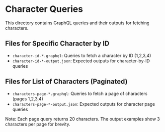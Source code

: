 # Character Queries

This directory contains GraphQL queries and their outputs for fetching characters.

## Files for Specific Character by ID
- `character-id-*.graphql`: Queries to fetch a character by ID (1,2,3,4)
- `character-id-*-output.json`: Expected outputs for character-by-ID queries

## Files for List of Characters (Paginated)
- `characters-page-*.graphql`: Queries to fetch a page of characters (pages 1,2,3,4)
- `characters-page-*-output.json`: Expected outputs for character page queries

Note: Each page query returns 20 characters. The output examples show 3 characters per page for brevity.
